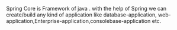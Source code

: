 Spring Core is Framework of java .
with the help of Spring we can create/build any kind of application 
like database-application, web-application,Enterprise-application,consolebase-application 
etc. 
